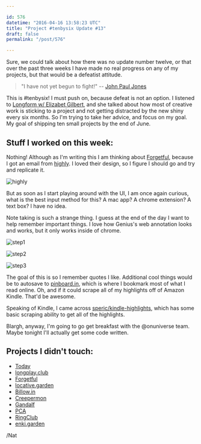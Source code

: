 ```yaml
---

id: 576
datetime: "2016-04-16 13:58:23 UTC"
title: "Project #tenbysix Update #13"
draft: false
permalink: "/post/576"

---
```


Sure, we could talk about how there was no update number twelve, or that over the past three weeks I have made no real progress on any of my projects, but that would be a defeatist attitude.

> "I have not yet begun to fight\!" -- [John Paul Jones](https://en.wikipedia.org/wiki/John_Paul_Jones)

This is #tenbysix\! I must push on, because defeat is not an option. I listened to [Longform w/ Elizabet Gilbert](https://longform.org/posts/longform-podcast-187-elizabeth-gilbert), and she talked about how most of creative work is sticking to a project and not getting distracted by the new shiny every six months. So I'm trying to take her advice, and focus on my goal. My goal of shipping ten small projects by the end of June.

## Stuff I worked on this week:

Nothing\! Although as I'm writing this I am thinking about [Forgetful](https://github.com/icco/forgetful), because I got an email from [highly](https://www.highly.co). I loved their design, so I figure I should go and try and replicate it.

![highly](https://s3.amazonaws.com/f.cl.ly/items/131r3c0X0g3O2l3q393i/IMG_0005.PNG)

But as soon as I start playing around with the UI, I am once again curious, what is the best input method for this? A mac app? A chrome extension? A text box? I have no idea.

Note taking is such a strange thing. I guess at the end of the day I want to help remember important things. I love how Genius's web annotation looks and works, but it only works inside of chrome.

![step1](https://s3.amazonaws.com/f.cl.ly/items/213c2X0P0M3N143h3j2m/Screen%!S%28MISSING)

![step2](https://s3.amazonaws.com/f.cl.ly/items/1m0v0D1W0L1W0m3P2S23/Screen%!S%28MISSING)

![step3](https://s3.amazonaws.com/f.cl.ly/items/3e14182N3K2v2A2g3L2n/Screen%!S%28MISSING)

The goal of this is so I remember quotes I like. Additional cool things would be to autosave to [pinboard\.in](https://pinboard.in/u:icco), which is where I bookmark most of what I read online. Oh, and if it could scrape all of my highlights off of Amazon Kindle. That'd be awesome.

Speaking of Kindle, I came across [speric/kindle-highlights](https://github.com/speric/kindle-highlights), which has some basic scraping ability to get all of the highlights.

Blargh, anyway, I'm going to go get breakfast with the @onuniverse team. Maybe tonight I'll actually get some code written.

## Projects I didn't touch:

* [Today](https://github.com/icco/today)
* [longplay\.club](https://github.com/icco/longplay.club)
* [Forgetful](https://github.com/icco/forgetful)
* [locative\.garden](https://github.com/icco/locative.garden)
* [Billow\.in](https://github.com/icco/billowin)
* [Creepermon](https://github.com/icco/creepermon)
* [Gandalf](https://github.com/icco/gandalf)
* [PCA](https://github.com/icco/pca)
* [RingClub](https://github.com/icco/ringclub)
* [enki\.garden](https://github.com/icco/enki.garden)


/Nat


